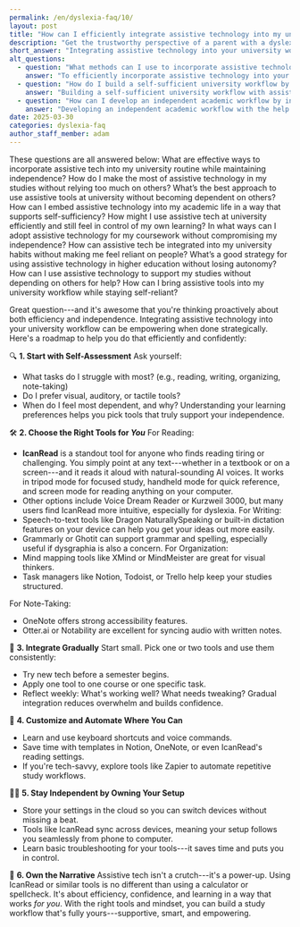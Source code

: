 ```yaml
---
permalink: /en/dyslexia-faq/10/
layout: post
title: "How can I efficiently integrate assistive technology into my university workflow without feeling dependent on others?"
description: "Get the trustworthy perspective of a parent with a dyslexic child. His answer is: Integrating assistive technology into your university workflow can significantly enhance both your..."
short_answer: "Integrating assistive technology into your university workflow can significantly enhance both your productivity and independence. Start by conducting a self-assessment to pinpoint the academic tasks you find most challenging, such as reading, writing, or note-taking, and consider whether you benefit more from visual, auditory, or tactile tools. Next, choose tools that match your specific needs. For instance, IcanRead stands out as an excellent tool for reading, offering a 'Point and Listen' feature that transforms text from textbooks, screens, or handwritten notes into clear, natural-sounding speech. Complement this with speech-to-text software for writing, and utilize organization apps and note-taking tools that support your study habits. Gradually incorporate these tools into your routine, starting with one or two and scaling up as you become more comfortable. Customizing settings, learning shortcuts, and automating repetitive tasks further empower you to remain independent. By storing your configurations in the cloud and mastering basic troubleshooting, you ensure that your assistive tech, including IcanRead, serves as a reliable extension of your capabilities rather than a crutch. Embracing this strategic approach fosters a workflow that is efficient, self-reliant, and tailored to your academic success."
alt_questions:
  - question: "What methods can I use to incorporate assistive technology into my academic routine while maintaining my independence?"
    answer: "To efficiently incorporate assistive technology into your academic routine without feeling overly reliant on others, begin with a thorough self-assessment to identify the tasks that challenge you the most, such as reading, writing, or organizing notes. Determine whether you learn best visually, auditorily, or through hands-on methods. Next, select tools that match your individual needs. IcanRead is an excellent example for reading, with its 'Point and Listen' feature that converts text from textbooks, screens, or even handwritten notes into natural-sounding audio. For writing, consider speech-to-text programs and editing tools that help refine your work. Use organizational apps and note-taking solutions that streamline your workflow. Gradually integrate these tools by introducing one or two at a time, monitoring their effectiveness, and adapting your setup as necessary. Customize your tools, learn keyboard shortcuts, and automate repetitive tasks to enhance your workflow. Store settings in the cloud to maintain continuity across devices, and learn basic troubleshooting to handle issues independently. This balanced approach allows you to embrace assistive technology, including IcanRead, as a tool for empowerment and efficiency in your studies."
  - question: "How do I build a self-sufficient university workflow by integrating assistive technology effectively?"
    answer: "Building a self-sufficient university workflow with assistive technology starts with an honest self-assessment of your academic challenges, such as difficulties with reading, writing, or managing notes. Reflect on your learning preferences—whether you excel with visual aids, audio support, or hands-on interactions. Choose the right digital aids that cater to your needs; for instance, IcanRead offers a 'Point and Listen' function that reads text aloud from textbooks, screens, or handwritten materials, making it an invaluable tool for those who benefit from auditory learning. Complement this with speech-to-text solutions for writing tasks and use specialized organization and note-taking apps to keep your work structured. Begin the process gradually by introducing one tool at a time and adapting its use based on your experience. Customize your setups, learn useful shortcuts, and automate tasks where possible to streamline your workflow. Ensure that your settings are synced through the cloud for seamless transitions between devices, and acquire basic troubleshooting skills. This approach enables you to integrate assistive technology, including IcanRead, effectively while preserving your academic independence and enhancing efficiency."
  - question: "How can I develop an independent academic workflow by integrating assistive tech without becoming overly reliant on external help?"
    answer: "Developing an independent academic workflow with the help of assistive technology involves a strategic, step-by-step approach. Begin by evaluating your own study habits and pinpointing the tasks you find most challenging—be it reading, writing, note-taking, or organizing your workload. Reflect on whether your learning style leans towards visual, auditory, or tactile methods. Next, choose the assistive tools that align with your needs. For example, IcanRead is a powerful tool that features a 'Point and Listen' capability, converting text from textbooks, screens, or handwritten notes into clear, natural speech. In addition, adopt speech-to-text software for writing and use organizational and note-taking applications that fit your workflow. Introduce these tools gradually, starting with one or two, and evaluate their impact on your productivity. Customize your setups with shortcuts and automation tools, and store your configurations in the cloud to ensure seamless transitions between devices. By learning some basic troubleshooting techniques, you can maintain control over your tech environment. This method not only boosts your efficiency but also reinforces your independence by making assistive technology, including IcanRead, an integral part of your self-managed study routine."
date: 2025-03-30
categories: dyslexia-faq
author_staff_member: adam
---
```


<div class="paraphrases">
These questions are all answered below:  
What are effective ways to incorporate assistive tech into my university routine while maintaining independence?  
How do I make the most of assistive technology in my studies without relying too much on others?  
What’s the best approach to use assistive tools at university without becoming dependent on others?  
How can I embed assistive technology into my academic life in a way that supports self-sufficiency?  
How might I use assistive tech at university efficiently and still feel in control of my own learning?  
In what ways can I adopt assistive technology for my coursework without compromising my independence?  
How can assistive tech be integrated into my university habits without making me feel reliant on people?  
What’s a good strategy for using assistive technology in higher education without losing autonomy?  
How can I use assistive technology to support my studies without depending on others for help?  
How can I bring assistive tools into my university workflow while staying self-reliant?  
</div>


Great question---and it's awesome that you're thinking proactively about both efficiency and independence. Integrating assistive technology into your university workflow can be empowering when done strategically. Here's a roadmap to help you do that efficiently and confidently:

🔍 **1. Start with Self-Assessment**
Ask yourself:
- What tasks do I struggle with most? (e.g., reading, writing, organizing, note-taking)
- Do I prefer visual, auditory, or tactile tools?
- When do I feel most dependent, and why?
Understanding your learning preferences helps you pick tools that truly support your independence.

🛠️ **2. Choose the Right Tools for *You***
For Reading:

- **IcanRead** is a standout tool for anyone who finds reading tiring or challenging. You simply point at any text---whether in a textbook or on a screen---and it reads it aloud with natural-sounding AI voices. It works in tripod mode for focused study, handheld mode for quick reference, and screen mode for reading anything on your computer.
- Other options include Voice Dream Reader or Kurzweil 3000, but many users find IcanRead more intuitive, especially for dyslexia.
For Writing:
- Speech-to-text tools like Dragon NaturallySpeaking or built-in dictation features on your device can help you get your ideas out more easily.
- Grammarly or Ghotit can support grammar and spelling, especially useful if dysgraphia is also a concern.
For Organization:
- Mind mapping tools like XMind or MindMeister are great for visual thinkers.
- Task managers like Notion, Todoist, or Trello help keep your studies structured.

For Note-Taking:
- OneNote offers strong accessibility features.
- Otter.ai or Notability are excellent for syncing audio with written notes.

🔄 **3. Integrate Gradually**
Start small. Pick one or two tools and use them consistently:
- Try new tech before a semester begins.
- Apply one tool to one course or one specific task.
- Reflect weekly: What's working well? What needs tweaking?
Gradual integration reduces overwhelm and builds confidence.

🧠 **4. Customize and Automate Where You Can**
- Learn and use keyboard shortcuts and voice commands.
- Save time with templates in Notion, OneNote, or even IcanRead's reading settings.
- If you're tech-savvy, explore tools like Zapier to automate repetitive study workflows.

🧍‍♂️ **5. Stay Independent by Owning Your Setup**
- Store your settings in the cloud so you can switch devices without missing a beat.
- Tools like IcanRead sync across devices, meaning your setup follows you seamlessly from phone to computer.
- Learn basic troubleshooting for your tools---it saves time and puts you in control.

🙌 **6. Own the Narrative**
Assistive tech isn't a crutch---it's a power-up. Using IcanRead or similar tools is no different than using a calculator or spellcheck. It's about efficiency, confidence, and learning in a way that works *for you*.
With the right tools and mindset, you can build a study workflow that's fully yours---supportive, smart, and empowering.
